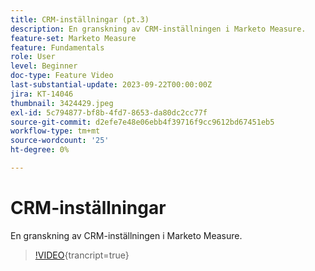 ```yaml
---
title: CRM-inställningar (pt.3)
description: En granskning av CRM-inställningen i Marketo Measure.
feature-set: Marketo Measure
feature: Fundamentals
role: User
level: Beginner
doc-type: Feature Video
last-substantial-update: 2023-09-22T00:00:00Z
jira: KT-14046
thumbnail: 3424429.jpeg
exl-id: 5c794877-bf8b-4fd7-8653-da80dc2cc77f
source-git-commit: d2efe7e48e06ebb4f39716f9cc9612bd67451eb5
workflow-type: tm+mt
source-wordcount: '25'
ht-degree: 0%

---
```


# CRM-inställningar

En granskning av CRM-inställningen i Marketo Measure.

>[!VIDEO](https://video.tv.adobe.com/v/3424429/?learn=on){trancript=true}
